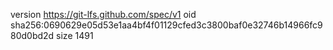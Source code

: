 version https://git-lfs.github.com/spec/v1
oid sha256:0690629e05d53e1aa4bf4f01129cfed3c3800baf0e32746b14966fc980d0bd2d
size 1491
